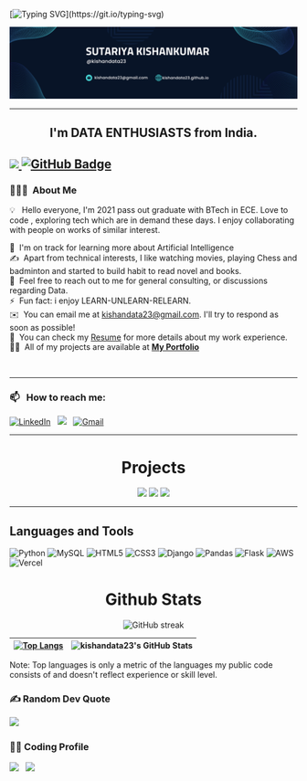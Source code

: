 [![Typing SVG](https://readme-typing-svg.herokuapp.com?font=arial&color=3384B4&lines=Welcome+to+my+GitHub+...)](https://git.io/typing-svg)
<p align="center">
 
![image](./images/linkedin%20banner.png)

</p>

-----

 <h2 align="center"><strong>I'm DATA ENTHUSIASTS from India.</strong><h2>

<a href="https://github.com/kishandata23/github-profile-views-counter">
    <img src="https://komarev.com/ghpvc/?username=kishandata23&style=plastic&color=blue">
</a>
<a href="https://github.com/kishandata23?tab=followers"><img src="https://img.shields.io/github/followers/kishandata23?label=Followers&style=social" alt="GitHub Badge"></a>




### 👨🏻‍💻 &nbsp;About Me

💡 &nbsp; Hello everyone, I'm 2021 pass out graduate with BTech in ECE. Love to code  , exploring tech which are in demand these days. I enjoy collaborating with people on works of similar interest. 

🌱 &nbsp;I'm on track for learning more about Artificial Intelligence  
✍️ &nbsp;Apart from technical interests, I like watching movies, playing Chess and badminton and started to build habit to read novel and books. \
💬 &nbsp;Feel free to reach out to me for general consulting, or discussions regarding Data.\
⚡ &nbsp;Fun fact: i enjoy LEARN-UNLEARN-RELEARN.\
✉️ &nbsp;You can email me at kishandata23@gmail.com. I'll try to respond as soon as possible!\
📄 &nbsp;You can check my [Resume](https://drive.google.com/drive/u/3/folders/1co8NKvd-Q1ZHIL0poWkFDVDVVRAA42hV) for more details about my work experience.\
👨‍💻 &nbsp;All of my projects are available at **[My Portfolio](https://kishandata23.github.io/)**




 
<br>



<!-- 
### If my repository is helpful for you then [Nominate me for GitHub Star](https://stars.github.com/nominate/) -->

-----
### 📫 &nbsp; How to reach me:



<a href="https://www.linkedin.com/in/kishankumar-sutariya/"><img alt="LinkedIn" src="https://img.shields.io/badge/linkedin%20-%230077B5.svg?&style=flat&logo=linkedin&logoColor=white"/></a> &nbsp;
<a href="https://www.instagram.com/kishandata23/"><img src="https://img.shields.io/badge/-@kishandata23-E4405F?style=flat&logo=Instagram&logoColor=white"/></a> &nbsp;
<a href="mailto:kishandata23@gmail.com"><img alt="Gmail" src="https://img.shields.io/badge/Gmail-D14836?style=flat&logo=gmail&logoColor=white" /></a> &nbsp;







<!-- <a href="https://www.hackerrank.com/avinash201199"><img src="https://img.shields.io/badge/-HackerRank-E4405F?style=flat&logo=HackerRank&logoColor=white"/></a> &nbsp;
<a href="https://leetcode.com/avinash201199/"><img src="https://img.shields.io/badge/-LeetCode-E4405F?style=flat&logo=LeetCode&logoColor=white"/></a> &nbsp; -->

-----  

<!-- 
<h1 align="center">Repositories to contribute in Hacktoberfest🤩</h1>

| Repository Name      | Description | 
| :---:        |    :----   |  
| [Competition List](https://github.com/avinash201199/Competitions-and-Programs-List) | List of competitions for college students to participate and to enhance their skills. |
| [Free courses with certificate](https://github.com/avinash201199/Free-courses-with-Certificates) | This repository contains list of free courses with certificates. Go ahead and add more courses in your knowledge. |
| [To-Do-List](https://github.com/avinash201199/To-Do-List)    | This is a javascript TO-Do-List app , you can contribute to this project by adding some extra feature or by improving UI/UX.      
| [Portfolio Collection](https://github.com/avinash201199/Portfolio-Collection)      | This repository contains collection of portfolio's . You can add your own repository.
 -->




<h1 align="center">Projects</h1>

</div>
<div  align="center">
 
<a href="https://kishandata23.github.io/"><img src="https://github-readme-stats.vercel.app/api/pin/?username=kishandata23&repo=kishandata23.github.io&show_icons=true&theme=great-gatsby" ></a>
<a href="https://kishandata23.github.io/projects/"><img src="https://github-readme-stats.vercel.app/api/pin/?username=kishandata23&repo=projects&show_icons=true&theme=great-gatsby"></a>
<a href="https://github.com/kishandata23/Data-Engineer/blob/main/Projects/readme.md/"><img src="https://github-readme-stats.vercel.app/api/pin/?username=kishandata23&repo=Data-Engineer&show_icons=true&theme=great-gatsby" ></a>
<!-- <a href="https://github.com/kishandata23/coding"><img src="https://github-readme-stats.vercel.app/api/pin/?username=kishandata23&repo=coding&show_icons=true&theme=great-gatsby"></a> -->

</div>

------------


## Languages and Tools

![Python](https://img.shields.io/badge/python-3670A0?style=for-the-badge&logo=python&logoColor=ffdd54)
![MySQL](https://img.shields.io/badge/mysql-%2300f.svg?style=for-the-badge&logo=mysql&logoColor=white) 
![HTML5](https://img.shields.io/badge/html5-%23E34F26.svg?style=for-the-badge&logo=html5&logoColor=white) ![CSS3](https://img.shields.io/badge/css3-%231572B6.svg?style=for-the-badge&logo=css3&logoColor=white)
![Django](https://img.shields.io/badge/django-%23092E20.svg?style=for-the-badge&logo=django&logoColor=white) 
![Pandas](https://img.shields.io/badge/pandas-%23150458.svg?style=for-the-badge&logo=pandas&logoColor=white)
![Flask](https://img.shields.io/badge/flask-%262626.svg?style=for-the-badge&logo=flask&logoColor=white)
![AWS](https://img.shields.io/badge/AWS-%23FF9900.svg?style=for-the-badge&logo=amazon-aws&logoColor=white) 
![Vercel](https://img.shields.io/badge/Vercel-%3670A0.svg?style=for-the-badge&logo=Vercel&logoColor=white) 
 <!-- ![Google Cloud](https://img.shields.io/badge/Google%20Cloud-%234285F4.svg?style=for-the-badge&logo=google-cloud&logoColor=white)  -->
 <!-- ![Apache Airflow](https://img.shields.io/badge/Apache%20Airflow-017CEE?style=for-the-badge&logo=Apache%20Airflow&logoColor=white)   -->
 <!-- ![Jenkins](https://img.shields.io/badge/jenkins-%232C5263.svg?style=for-the-badge&logo=jenkins&logoColor=white)  -->

<!-- ![Anaconda](https://img.shields.io/badge/Anaconda-%2344A833.svg?style=for-the-badge&logo=anaconda&logoColor=white) 
 ![Notion](https://img.shields.io/badge/Notion-%23000000.svg?style=for-the-badge&logo=notion&logoColor=white)
![Markdown](https://img.shields.io/badge/markdown-%23000000.svg?style=for-the-badge&logo=markdown&logoColor=white) ![NumPy](https://img.shields.io/badge/numpy-%23013243.svg?style=for-the-badge&logo=numpy&logoColor=white) 
![Canva](https://img.shields.io/badge/Canva-%2300C4CC.svg?style=for-the-badge&logo=Canva&logoColor=white) 
![Netlify](https://img.shields.io/badge/netlify-%23000000.svg?style=for-the-badge&logo=netlify&logoColor=#00C7B7)   -->



<!-- <p>
 
 
  <code><img width="15%" src="https://www.vectorlogo.zone/logos/python/python-ar21.svg"></code>
 <code><img width="15%" src="https://www.vectorlogo.zone/logos/java/java-ar21.svg"></code>
  <code><img width="15%" src="https://www.vectorlogo.zone/logos/google_cloud/google_cloud-ar21.svg"></code>
 <code><img width="15%" src="https://www.vectorlogo.zone/logos/kaggle/kaggle-ar21.svg"></code>
  <code><img width="15%" src="https://www.vectorlogo.zone/logos/numpy/numpy-ar21.svg"></code>
  <code><img width="15%" src="https://www.vectorlogo.zone/logos/quora/quora-ar21.svg"></code>
 <code><img width="15%" src="https://www.vectorlogo.zone/logos/w3_html5/w3_html5-ar21.svg"></code>
 <code><img width="15%" src="https://www.vectorlogo.zone/logos/w3_css/w3_css-ar21.svg"></code>
  <code><img width="15%" src="https://www.vectorlogo.zone/logos/javascript/javascript-horizontal.svg"></code>
  <code><img width="15%" src="https://www.vectorlogo.zone/logos/getbootstrap/getbootstrap-ar21.svg"></code>
  <code><img width="15%" src="https://www.vectorlogo.zone/logos/djangoproject/djangoproject-ar21.svg"></code>
  <code><img width="15%" src="https://www.vectorlogo.zone/logos/pocoo_flask/pocoo_flask-ar21.svg"></code>
  <code><img width="15%" src="https://www.vectorlogo.zone/logos/jupyter/jupyter-ar21.svg"></code>
  <code><img width="15%" src="https://www.vectorlogo.zone/logos/mysql/mysql-ar21.svg"></code>
  <code><img width="15%" src="https://www.vectorlogo.zone/logos/docker/docker-ar21.svg"></code>
  <code><img width="15%" src="https://www.vectorlogo.zone/logos/kubernetes/kubernetes-ar21.svg"></code>
  <code><img width="15%" src="https://www.vectorlogo.zone/logos/amazon_aws/amazon_aws-ar21.svg"></code>
  <code><img width="15%" src="https://www.vectorlogo.zone/logos/git-scm/git-scm-ar21.svg"></code>
   <code><img width="15%" src="https://www.vectorlogo.zone/logos/ubuntu/ubuntu-ar21.svg"></code>
 
 
 -----
  
</p> -->



<h1 align="center">Github Stats</h1>

<div align="center">
  
![GitHub streak](https://github-readme-streak-stats.herokuapp.com/?user=kishandata23&theme=black-ice&hide_border=true&stroke=0000&background=060A0CD0)



| [![Top Langs](https://github-readme-stats.vercel.app/api/top-langs/?username=kishandata23&langs_count=8&layout=compact&theme=tokyonight&hide_border=true)](https://github.com/anuraghazra/github-readme-stats) |![kishandata23's GitHub Stats](https://github-readme-stats.vercel.app/api?username=kishandata23&show_icons=true&theme=tokyonight&hide_border=true&hide=contribs,prs&custom_title=kishandata23's%20GitHub%20Stats)  |
| ----------------------------------------------------------------------------------------------------------------------------------------------------------------------------------------------- | ------------------------------------------------------------------------------------------------------------------------------------------------------------------------------------------------ |

 </div>
 

Note:</b> Top languages is only a metric of the languages my public code consists of and doesn't reflect experience or skill level.
 

### ✍️ Random Dev Quote
![](https://quotes-github-readme.vercel.app/api?type=horizontal&theme=tokyonight)

### 👨‍💻 Coding Profile

<a href="https://www.hackerrank.com/profile/kishandata23"><img src="https://img.shields.io/badge/-HackerRank-E4405F?style=plastic&color=blue&logo=HackerRank&logoColor=brightgreen"/></a> &nbsp;
<a href="https://leetcode.com/kishandata23/"><img src="https://img.shields.io/badge/-LeetCode-E4405F?style=plastic&color=blue&logo=LeetCode&logoColor=orange"/></a> &nbsp;  


